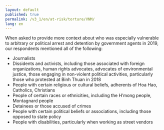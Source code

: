 ```yaml
---
layout: default
published: true
permalink: /v3_1/en/at-risk/torture/VNM/
lang: en
---
```


When asked to provide more context about who was especially vulnerable to arbitrary or political arrest and detention by government agents in 2019, our respondents mentioned all of the following:
-	Journalists
-	Dissidents and activists, including those associated with foreign organizations, human rights advocates, advocates of environmental justice, those engaging in non-violent political activities, particularly those who protested at Binh Thuan in 2018
-	People with certain religious or cultural beliefs, adherents of Hoa Hao, Catholics, Christians
-	People of certain races or ethnicities, including the H’mong people, Montagnard people
-	Detainees or those accused of crimes
-	People with certain political beliefs or associations, including those opposed to state policy 
-	People with disabilities, particularly when working as street vendors
